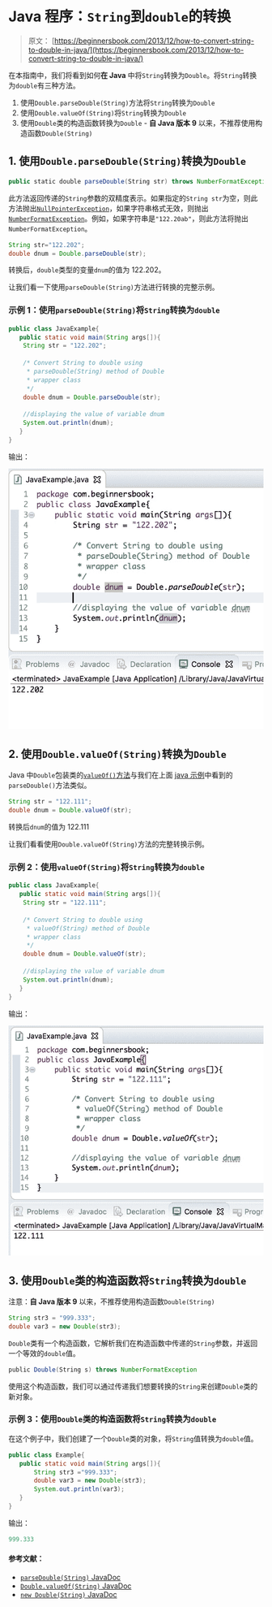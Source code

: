 # Java 程序：`String`到`double`的转换

> 原文： [https://beginnersbook.com/2013/12/how-to-convert-string-to-double-in-java/](https://beginnersbook.com/2013/12/how-to-convert-string-to-double-in-java/)

在本指南中，我们将看到如何**在 Java** 中将`String`转换为`Double`。将`String`转换为`double`有三种方法。

1. 使用`Double.parseDouble(String)`方法将`String`转换为`Double`
2. 使用`Double.valueOf(String)`将`String`转换为`Double`
3. 使用`Double`类的构造函数转换为`Double` - **自 Java 版本 9** 以来，不推荐使用构造函数`Double(String)`

## 1\. 使用`Double.parseDouble(String)`转换为`Double`

```java
public static double parseDouble(String str) throws NumberFormatException
```

此方法返回传递的`String`参数的双精度表示。如果指定的`String str`为空，则此方法抛出[`NullPointerException`](https://docs.oracle.com/javase/7/docs/api/java/lang/NullPointerException.html)，如果字符串格式无效，则抛出[`NumberFormatException`](https://docs.oracle.com/javase/7/docs/api/java/lang/NumberFormatException.html)。例如，如果字符串是`"122.20ab"`，则此方法将抛出`NumberFormatException`。

```java
String str="122.202";
double dnum = Double.parseDouble(str);
```

转换后，`double`类型的变量`dnum`的值为 122.202。

让我们看一下使用`parseDouble(String)`方法进行转换的完整示例。

### 示例 1：使用`parseDouble(String)`将`String`转换为`double`

```java
public class JavaExample{
   public static void main(String args[]){
	String str = "122.202";

	/* Convert String to double using 
	 * parseDouble(String) method of Double
	 * wrapper class
	 */
	double dnum = Double.parseDouble(str);

	//displaying the value of variable dnum
	System.out.println(dnum);
   }
}

```

输出：

![Java Convert String to double using parseDouble()](img/0f4a4913d576dd4edf1cf02537a797cd.jpg)

## 2\. 使用`Double.valueOf(String)`转换为`Double`

Java 中`Double`包装类的[`valueOf()`方法](https://beginnersbook.com/2017/09/wrapper-class-in-java/)与我们在上面 [java 示例](https://beginnersbook.com/2017/09/java-examples/)中看到的`parseDouble()`方法类似。

```java
String str = "122.111";
double dnum = Double.valueOf(str);
```

转换后`dnum`的值为 122.111

让我们看看使用`Double.valueOf(String)`方法的完整转换示例。

### 示例 2：使用`valueOf(String)`将`String`转换为`double`

```java
public class JavaExample{
   public static void main(String args[]){
	String str = "122.111";

	/* Convert String to double using 
	 * valueOf(String) method of Double
	 * wrapper class
	 */
	double dnum = Double.valueOf(str);

	//displaying the value of variable dnum
	System.out.println(dnum);
   }
}

```

输出：

![Convert String to double in Java using valueOf()](img/25dac75011641e48feea9e8188531c78.jpg)

## 3\. 使用`Double`类的构造函数将`String`转换为`double`

注意：**自 Java 版本 9** 以来，不推荐使用构造函数`Double(String)`

```java
String str3 = "999.333";
double var3 = new Double(str3);
```

`Double`类有一个构造函数，它解析我们在构造函数中传递的`String`参数，并返回一个等效的`double`值。

```java
public Double(String s) throws NumberFormatException
```

使用这个构造函数，我们可以通过传递我们想要转换的`String`来创建`Double`类的新对象。

### 示例 3：使用`Double`类的构造函数将`String`转换为`double`

在这个例子中，我们创建了一个`Double`类的对象，将`String`值转换为`double`值。

```java
public class Example{
   public static void main(String args[]){
       String str3 ="999.333";
       double var3 = new Double(str3);
       System.out.println(var3);
   }
}

```

输出：

```java
999.333

```

#### 参考文献：

*   [`parseDouble(String)` JavaDoc](https://docs.oracle.com/javase/7/docs/api/java/lang/Double.html#parseDouble(java.lang.String))
*   [`Double.valueOf(String)` JavaDoc](https://docs.oracle.com/javase/7/docs/api/java/lang/Double.html#valueOf(java.lang.String))
*   [`new Double(String)` JavaDoc](https://docs.oracle.com/javase/7/docs/api/java/lang/Double.html#Double(java.lang.String))
